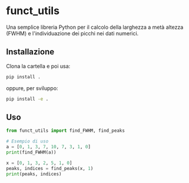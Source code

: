 # funct_utils

Una semplice libreria Python per il calcolo della larghezza a metà altezza (FWHM) e l'individuazione dei picchi nei dati numerici.

## Installazione

Clona la cartella e poi usa:

```bash
pip install .
```

oppure, per sviluppo:

```bash
pip install -e .
```

## Uso

```python
from funct_utils import find_FWHM, find_peaks

# Esempio di uso
a = [0, 1, 3, 7, 10, 7, 3, 1, 0]
print(find_FWHM(a))

x = [0, 1, 3, 2, 5, 1, 0]
peaks, indices = find_peaks(x, 1)
print(peaks, indices)
```
